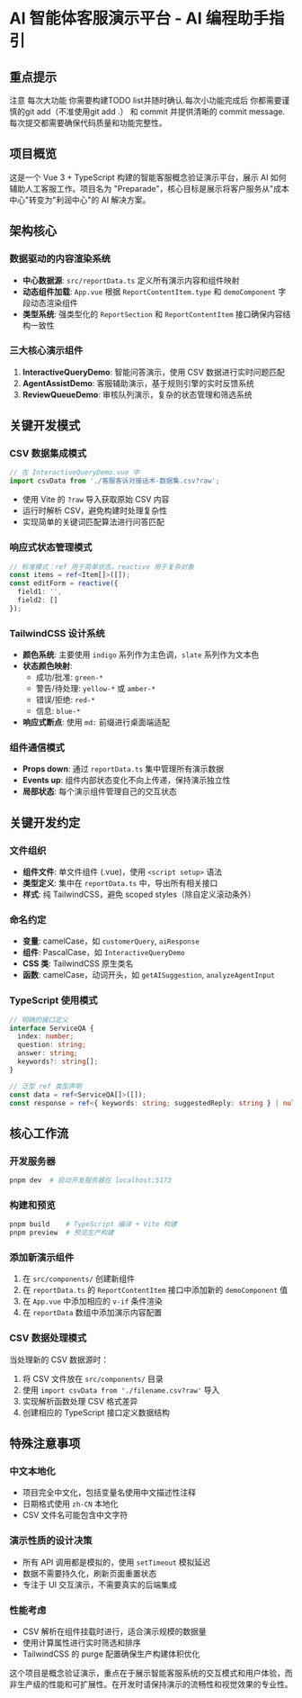 # AI 智能体客服演示平台 - AI 编程助手指引
## 重点提示
注意 每次大功能 你需要构建TODO list并随时确认.每次小功能完成后 你都需要谨慎的git add（不准使用git add .） 和 commit 并提供清晰的 commit message. 每次提交都需要确保代码质量和功能完整性。
## 项目概览

这是一个 Vue 3 + TypeScript 构建的智能客服概念验证演示平台，展示 AI 如何辅助人工客服工作。项目名为 "Preparade"，核心目标是展示将客户服务从"成本中心"转变为"利润中心"的 AI 解决方案。

## 架构核心

### 数据驱动的内容渲染系统
- **中心数据源**: `src/reportData.ts` 定义所有演示内容和组件映射
- **动态组件加载**: `App.vue` 根据 `ReportContentItem.type` 和 `demoComponent` 字段动态渲染组件
- **类型系统**: 强类型化的 `ReportSection` 和 `ReportContentItem` 接口确保内容结构一致性

### 三大核心演示组件
1. **InteractiveQueryDemo**: 智能问答演示，使用 CSV 数据进行实时问题匹配
2. **AgentAssistDemo**: 客服辅助演示，基于规则引擎的实时反馈系统
3. **ReviewQueueDemo**: 审核队列演示，复杂的状态管理和筛选系统

## 关键开发模式

### CSV 数据集成模式
```typescript
// 在 InteractiveQueryDemo.vue 中
import csvData from './客服客诉对接话术-数据集.csv?raw';
```
- 使用 Vite 的 `?raw` 导入获取原始 CSV 内容
- 运行时解析 CSV，避免构建时处理复杂性
- 实现简单的关键词匹配算法进行问答匹配

### 响应式状态管理模式
```typescript
// 标准模式：ref 用于简单状态，reactive 用于复杂对象
const items = ref<Item[]>([]);
const editForm = reactive({
  field1: '',
  field2: []
});
```

### TailwindCSS 设计系统
- **颜色系统**: 主要使用 `indigo` 系列作为主色调，`slate` 系列作为文本色
- **状态颜色映射**: 
  - 成功/批准: `green-*`
  - 警告/待处理: `yellow-*` 或 `amber-*`
  - 错误/拒绝: `red-*`
  - 信息: `blue-*`
- **响应式断点**: 使用 `md:` 前缀进行桌面端适配

### 组件通信模式
- **Props down**: 通过 `reportData.ts` 集中管理所有演示数据
- **Events up**: 组件内部状态变化不向上传递，保持演示独立性
- **局部状态**: 每个演示组件管理自己的交互状态

## 关键开发约定

### 文件组织
- **组件文件**: 单文件组件 (.vue)，使用 `<script setup>` 语法
- **类型定义**: 集中在 `reportData.ts` 中，导出所有相关接口
- **样式**: 纯 TailwindCSS，避免 scoped styles（除自定义滚动条外）

### 命名约定
- **变量**: camelCase，如 `customerQuery`, `aiResponse`
- **组件**: PascalCase，如 `InteractiveQueryDemo`
- **CSS 类**: TailwindCSS 原生类名
- **函数**: camelCase，动词开头，如 `getAISuggestion`, `analyzeAgentInput`

### TypeScript 使用模式
```typescript
// 明确的接口定义
interface ServiceQA {
  index: number;
  question: string;
  answer: string;
  keywords?: string[];
}

// 泛型 ref 类型声明
const data = ref<ServiceQA[]>([]);
const response = ref<{ keywords: string; suggestedReply: string } | null>(null);
```

## 核心工作流

### 开发服务器
```bash
pnpm dev  # 启动开发服务器在 localhost:5173
```

### 构建和预览
```bash
pnpm build    # TypeScript 编译 + Vite 构建
pnpm preview  # 预览生产构建
```

### 添加新演示组件
1. 在 `src/components/` 创建新组件
2. 在 `reportData.ts` 的 `ReportContentItem` 接口中添加新的 `demoComponent` 值
3. 在 `App.vue` 中添加相应的 `v-if` 条件渲染
4. 在 `reportData` 数组中添加演示内容配置

### CSV 数据处理模式
当处理新的 CSV 数据源时：
1. 将 CSV 文件放在 `src/components/` 目录
2. 使用 `import csvData from './filename.csv?raw'` 导入
3. 实现解析函数处理 CSV 格式差异
4. 创建相应的 TypeScript 接口定义数据结构

## 特殊注意事项

### 中文本地化
- 项目完全中文化，包括变量名使用中文描述性注释
- 日期格式使用 `zh-CN` 本地化
- CSV 文件名可能包含中文字符

### 演示性质的设计决策
- 所有 API 调用都是模拟的，使用 `setTimeout` 模拟延迟
- 数据不需要持久化，刷新页面重置状态
- 专注于 UI 交互演示，不需要真实的后端集成

### 性能考虑
- CSV 解析在组件挂载时进行，适合演示规模的数据量
- 使用计算属性进行实时筛选和排序
- TailwindCSS 的 purge 配置确保生产构建体积优化

这个项目是概念验证演示，重点在于展示智能客服系统的交互模式和用户体验，而非生产级的性能和可扩展性。在开发时请保持演示的流畅性和视觉效果的专业性。
